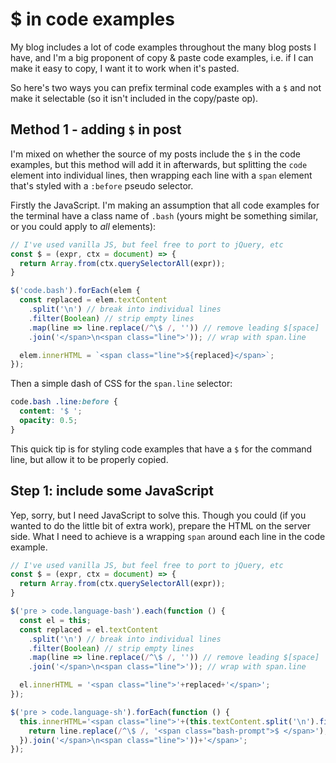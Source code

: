 # $ in code examples

My blog includes a lot of code examples throughout the many blog posts I have, and I'm a big proponent of copy & paste code examples, i.e. if I can make it easy to copy, I want it to work when it's pasted.

So here's two ways you can prefix terminal code examples with a `$` and not make it selectable (so it isn't included in the copy/paste op).

<!--more-->

## Method 1 - adding `$` in post

I'm mixed on whether the source of my posts include the `$` in the code examples, but this method will add it in afterwards, but splitting the `code` element into individual lines, then wrapping each line with a `span` element that's styled with a `:before` pseudo selector.

Firstly the JavaScript. I'm making an assumption that all code examples for the terminal have a class name of `.bash` (yours might be something similar, or you could apply to _all_ elements):

```javascript
// I've used vanilla JS, but feel free to port to jQuery, etc
const $ = (expr, ctx = document) => {
  return Array.from(ctx.querySelectorAll(expr));
}

$('code.bash').forEach(elem {
  const replaced = elem.textContent
    .split('\n') // break into individual lines
    .filter(Boolean) // strip empty lines
    .map(line => line.replace(/^\$ /, '')) // remove leading $[space]
    .join('</span>\n<span class="line">')); // wrap with span.line

  elem.innerHTML = `<span class="line">${replaced}</span>`;
});
```

Then a simple dash of CSS for the `span.line` selector:

```css
code.bash .line:before {
  content: '$ ';
  opacity: 0.5;
}
```


This quick tip is for styling code examples that have a `$` for the command line, but allow it to be properly copied.

## Step 1: include some JavaScript

Yep, sorry, but I need JavaScript to solve this. Though you could (if you wanted to do the little bit of extra work), prepare the HTML on the server side. What I need to achieve is a wrapping `span` around each line in the code example.

```javascript
// I've used vanilla JS, but feel free to port to jQuery, etc
const $ = (expr, ctx = document) => {
  return Array.from(ctx.querySelectorAll(expr));
}

$('pre > code.language-bash').each(function () {
  const el = this;
  const replaced = el.textContent
    .split('\n') // break into individual lines
    .filter(Boolean) // strip empty lines
    .map(line => line.replace(/^\$ /, '')) // remove leading $[space]
    .join('</span>\n<span class="line">')); // wrap with span.line

  el.innerHTML = '<span class="line">'+replaced+'</span>';
});

$('pre > code.language-sh').forEach(function () {
  this.innerHTML='<span class="line">'+(this.textContent.split('\n').filter(Boolean).map(function (line) {
    return line.replace(/^\$ /, '<span class="bash-prompt">$ </span>');
  }).join('</span>\n<span class="line">'))+'</span>';
});
```

